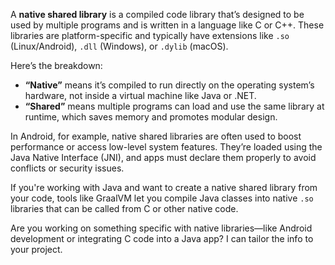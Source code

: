 A **native shared library** is a compiled code library that’s designed to be used by multiple programs and is written in a language like C or C++. These libraries are platform-specific and typically have extensions like `.so` (Linux/Android), `.dll` (Windows), or `.dylib` (macOS).

Here’s the breakdown:
- **“Native”** means it’s compiled to run directly on the operating system’s hardware, not inside a virtual machine like Java or .NET.
- **“Shared”** means multiple programs can load and use the same library at runtime, which saves memory and promotes modular design.

In Android, for example, native shared libraries are often used to boost performance or access low-level system features. They’re loaded using the Java Native Interface (JNI), and apps must declare them properly to avoid conflicts or security issues.

If you're working with Java and want to create a native shared library from your code, tools like GraalVM let you compile Java classes into native `.so` libraries that can be called from C or other native code.

Are you working on something specific with native libraries—like Android development or integrating C code into a Java app? I can tailor the info to your project.
